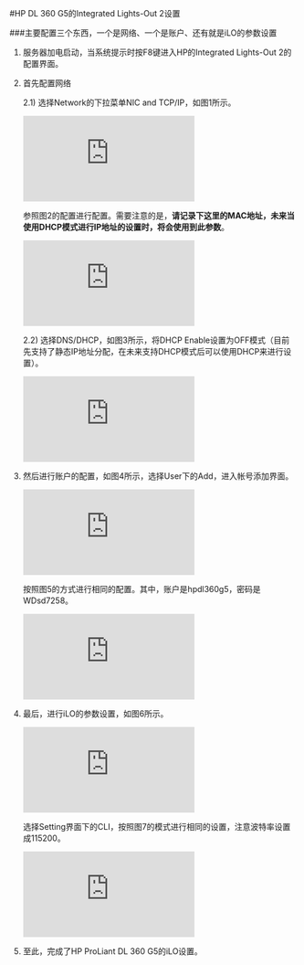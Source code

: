 ﻿
#HP DL 360 G5的Integrated Lights-Out 2设置


###主要配置三个东西，一个是网络、一个是账户、还有就是iLO的参数设置

1. 服务器加电启动，当系统提示时按F8键进入HP的Integrated Lights-Out 2的配置界面。

1. 首先配置网络

    2.1) 选择Network的下拉菜单NIC and TCP/IP，如图1所示。

    ![alt text][1]

    参照图2的配置进行配置。需要注意的是，**请记录下这里的MAC地址，未来当使用DHCP模式进行IP地址的设置时，将会使用到此参数**。

    ![alt text][2]

    2.2) 选择DNS/DHCP，如图3所示，将DHCP Enable设置为OFF模式（目前先支持了静态IP地址分配，在未来支持DHCP模式后可以使用DHCP来进行设置）。

    ![alt text][3]

1. 然后进行账户的配置，如图4所示，选择User下的Add，进入帐号添加界面。

    ![alt text][4]

    按照图5的方式进行相同的配置。其中，账户是hpdl360g5，密码是WDsd7258。

    ![alt text][5]

1. 最后，进行iLO的参数设置，如图6所示。

    ![alt text][6]

    选择Setting界面下的CLI，按照图7的模式进行相同的设置，注意波特率设置成115200。

    ![alt text][7]

1. 至此，完成了HP ProLiant DL 360 G5的iLO设置。







[1]: http://wiki.op.sdo.com/dokuwiki/lib/exe/fetch.php?w=120&h=90&media=%E8%BF%90%E7%BB%B4%E4%B8%AD%E5%BF%83:%E8%BF%90%E8%90%A5%E7%BB%B4%E6%8A%A4:hpdl360g5_network_config.jpg "图1 网络设置菜单"

[2]: http://wiki.op.sdo.com/dokuwiki/lib/exe/fetch.php?w=120&h=90&media=%E8%BF%90%E7%BB%B4%E4%B8%AD%E5%BF%83:%E8%BF%90%E8%90%A5%E7%BB%B4%E6%8A%A4:hpdl360g5_network_nic_tcpip.jpg "图2 配置网络地址等参数"

[3]: http://wiki.op.sdo.com/dokuwiki/lib/exe/fetch.php?w=120&h=90&media=%E8%BF%90%E7%BB%B4%E4%B8%AD%E5%BF%83:%E8%BF%90%E8%90%A5%E7%BB%B4%E6%8A%A4:hpdl360g5_network_dnsdhcp.jpg "图3 关闭DHCP"

[4]: http://wiki.op.sdo.com/dokuwiki/lib/exe/fetch.php?w=120&h=90&media=%E8%BF%90%E7%BB%B4%E4%B8%AD%E5%BF%83:%E8%BF%90%E8%90%A5%E7%BB%B4%E6%8A%A4:hpdl360g5_user.jpg "图4 账户设置"

[5]: http://wiki.op.sdo.com/dokuwiki/lib/exe/fetch.php?w=120&h=90&media=%E8%BF%90%E7%BB%B4%E4%B8%AD%E5%BF%83:%E8%BF%90%E8%90%A5%E7%BB%B4%E6%8A%A4:hpdl360g5_user_add.jpg "图5 添加帐号"

[6]: http://wiki.op.sdo.com/dokuwiki/lib/exe/fetch.php?w=120&h=90&media=%E8%BF%90%E7%BB%B4%E4%B8%AD%E5%BF%83:%E8%BF%90%E8%90%A5%E7%BB%B4%E6%8A%A4:hpdl360g5_setting.jpg "图6 设置iLO参数"

[7]: http://wiki.op.sdo.com/dokuwiki/lib/exe/fetch.php?w=120&h=90&media=%E8%BF%90%E7%BB%B4%E4%B8%AD%E5%BF%83:%E8%BF%90%E8%90%A5%E7%BB%B4%E6%8A%A4:hpdl360g5_setting_cli.jpg "图7 设置CLI波特率"